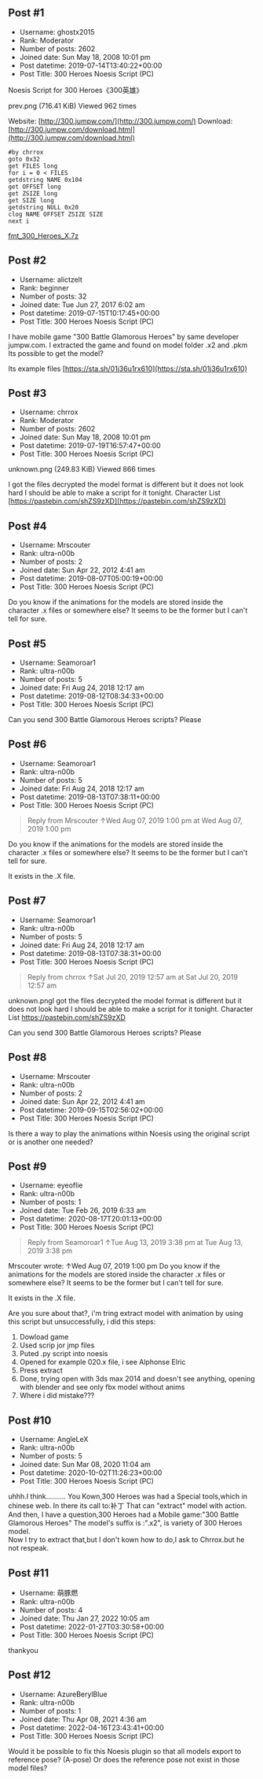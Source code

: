 ## Post #1
- Username: ghostx2015
- Rank: Moderator
- Number of posts: 2602
- Joined date: Sun May 18, 2008 10:01 pm
- Post datetime: 2019-07-14T13:40:22+00:00
- Post Title: 300 Heroes Noesis Script (PC)

Noesis Script for 300 Heroes《300英雄》



prev.png (716.41 KiB) Viewed 962 times


Website: [http://300.jumpw.com/](http://300.jumpw.com/)
Download: [http://300.jumpw.com/download.html](http://300.jumpw.com/download.html)

```
#by chrrox
goto 0x32
get FILES long
for i = 0 < FILES
getdstring NAME 0x104
get OFFSET long
get ZSIZE long
get SIZE long
getdstring NULL 0x20
clog NAME OFFSET ZSIZE SIZE
next i

```

[fmt_300_Heroes_X.7z](https://xentaxbackup.github.io/file/16473_fmt_300_Heroes_X.7z)
## Post #2
- Username: alictzelt
- Rank: beginner
- Number of posts: 32
- Joined date: Tue Jun 27, 2017 6:02 am
- Post datetime: 2019-07-15T10:17:45+00:00
- Post Title: 300 Heroes Noesis Script (PC)

I have mobile game "300 Battle Glamorous Heroes" by same developer jumpw.com.
I extracted the game and found on model folder .x2 and .pkm
Its possible to get the model?

Its example files
[https://sta.sh/01j36u1rx610](https://sta.sh/01j36u1rx610)
## Post #3
- Username: chrrox
- Rank: Moderator
- Number of posts: 2602
- Joined date: Sun May 18, 2008 10:01 pm
- Post datetime: 2019-07-19T16:57:47+00:00
- Post Title: 300 Heroes Noesis Script (PC)

unknown.png (249.83 KiB) Viewed 866 times

I got the files decrypted the model format is different but it does not look hard I should be able to make a script for it tonight.
Character List
[https://pastebin.com/shZS9zXD](https://pastebin.com/shZS9zXD)
## Post #4
- Username: Mrscouter
- Rank: ultra-n00b
- Number of posts: 2
- Joined date: Sun Apr 22, 2012 4:41 am
- Post datetime: 2019-08-07T05:00:19+00:00
- Post Title: 300 Heroes Noesis Script (PC)

Do you know if the animations for the models are stored inside the character .x files or somewhere else? It seems to be the former but I can't tell for sure.
## Post #5
- Username: Seamoroar1
- Rank: ultra-n00b
- Number of posts: 5
- Joined date: Fri Aug 24, 2018 12:17 am
- Post datetime: 2019-08-12T08:34:33+00:00
- Post Title: 300 Heroes Noesis Script (PC)

Can you send 300 Battle Glamorous Heroes scripts? Please
## Post #6
- Username: Seamoroar1
- Rank: ultra-n00b
- Number of posts: 5
- Joined date: Fri Aug 24, 2018 12:17 am
- Post datetime: 2019-08-13T07:38:11+00:00
- Post Title: 300 Heroes Noesis Script (PC)

> Reply from Mrscouter ↑Wed Aug 07, 2019 1:00 pm at Wed Aug 07, 2019 1:00 pm
>
> 
Do you know if the animations for the models are stored inside the character .x files or somewhere else? It seems to be the former but I can't tell for sure.

It exists in the .X file.
## Post #7
- Username: Seamoroar1
- Rank: ultra-n00b
- Number of posts: 5
- Joined date: Fri Aug 24, 2018 12:17 am
- Post datetime: 2019-08-13T07:38:31+00:00
- Post Title: 300 Heroes Noesis Script (PC)

> Reply from chrrox ↑Sat Jul 20, 2019 12:57 am at Sat Jul 20, 2019 12:57 am
>
> 
unknown.pngI got the files decrypted the model format is different but it does not look hard I should be able to make a script for it tonight.
Character List
https://pastebin.com/shZS9zXD

Can you send 300 Battle Glamorous Heroes scripts? Please
## Post #8
- Username: Mrscouter
- Rank: ultra-n00b
- Number of posts: 2
- Joined date: Sun Apr 22, 2012 4:41 am
- Post datetime: 2019-09-15T02:56:02+00:00
- Post Title: 300 Heroes Noesis Script (PC)

Is there a way to play the animations within Noesis using the original script or is another one needed?
## Post #9
- Username: eyeoflie
- Rank: ultra-n00b
- Number of posts: 1
- Joined date: Tue Feb 26, 2019 6:33 am
- Post datetime: 2020-08-17T20:01:13+00:00
- Post Title: 300 Heroes Noesis Script (PC)

> Reply from Seamoroar1 ↑Tue Aug 13, 2019 3:38 pm at Tue Aug 13, 2019 3:38 pm
>
> 
Mrscouter wrote: ↑Wed Aug 07, 2019 1:00 pm
Do you know if the animations for the models are stored inside the character .x files or somewhere else? It seems to be the former but I can't tell for sure.


It exists in the .X file.

Are you sure about that?, i'm tring extract model with animation by using this script but unsuccessfully, i did this steps:
1. Dowload game
2. Used scrip jor jmp files
3. Puted .py script into noesis
4. Opened for example 020.x file, i see Alphonse Elric
5. Press extract
6. Done, trying open with 3ds max 2014 and doesn't see anything, opening with blender and see only fbx model without anims
7. Where i did mistake???
## Post #10
- Username: AngleLeX
- Rank: ultra-n00b
- Number of posts: 5
- Joined date: Sun Mar 08, 2020 11:04 am
- Post datetime: 2020-10-02T11:26:23+00:00
- Post Title: 300 Heroes Noesis Script (PC)

uhhh.I think..........
You Kown,300 Heroes was had a Special tools,which in chinese web.
In there its call to:补丁
That can "extract" model with action.
And then, I have a question,300 Heroes had a Mobile game:"300 Battle Glamorous Heroes"
The model's suffix  is :".x2", is variety of 300 Heroes model.  
Now I try to extract that,but I don't kown how to do,I  ask to Chrrox.but he  not respeak.
## Post #11
- Username: 萌豚燃
- Rank: ultra-n00b
- Number of posts: 4
- Joined date: Thu Jan 27, 2022 10:05 am
- Post datetime: 2022-01-27T03:30:58+00:00
- Post Title: 300 Heroes Noesis Script (PC)

thankyou
## Post #12
- Username: AzureBerylBlue
- Rank: ultra-n00b
- Number of posts: 1
- Joined date: Thu Apr 08, 2021 4:36 am
- Post datetime: 2022-04-16T23:43:41+00:00
- Post Title: 300 Heroes Noesis Script (PC)

Would it be possible to fix this Noesis plugin so that all models export to reference pose? (A-pose) Or does the reference pose not exist in those model files?
